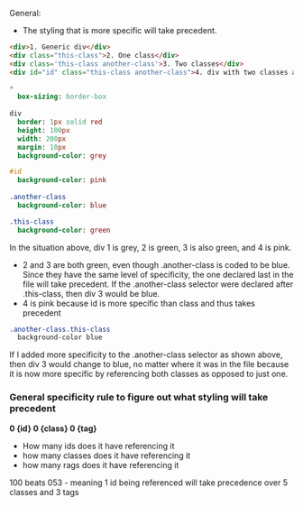 General: 

- The styling that is more specific will take precedent. 

```html
<div>1. Generic div</div>
<div class="this-class">2. One class</div>
<div class='this-class another-class'>3. Two classes</div>
<div id="id" class="this-class another-class">4. div with two classes and id</div>
```

```sass
*
  box-sizing: border-box
  
div 
  border: 1px solid red
  height: 100px
  width: 200px
  margin: 10px
  background-color: grey

#id 
  background-color: pink
  
.another-class
  background-color: blue

.this-class
  background-color: green

```

In the situation above, div 1 is grey, 2 is green, 3 is also green, and 4 is pink.
* 2 and 3 are both green, even though .another-class is coded to be blue. Since they have the same level of specificity, the one declared last in the file will take precedent. If the .another-class selector were declared after .this-class, then div 3 would be blue. 
* 4 is pink because id is more specific than class and thus takes precedent

```sass
.another-class.this-class 
  background-color blue
```

If I added more specificity to the .another-class selector as shown above, then div 3 would change to blue, no matter where it was in the file because it is now more specific by referencing both classes as opposed to just one.

### General specificity rule to figure out what styling will take precedent
**0 {id} 0 {class} 0 {tag}**
* How many ids does it have referencing it
* how many classes does it have referencing it
* how many rags does it have referencing it

100 beats 053 - meaning 1 id being referenced will take precedence over 5 classes and 3 tags
